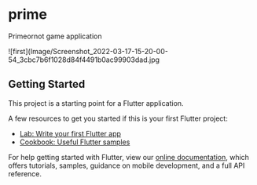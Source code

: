 # prime

Primeornot game application

![first](Image/Screenshot_2022-03-17-15-20-00-54_3cbc7b6f1028d84f4491b0ac99903dad.jpg
## Getting Started

This project is a starting point for a Flutter application.

A few resources to get you started if this is your first Flutter project:

- [Lab: Write your first Flutter app](https://flutter.dev/docs/get-started/codelab)
- [Cookbook: Useful Flutter samples](https://flutter.dev/docs/cookbook)

For help getting started with Flutter, view our
[online documentation](https://flutter.dev/docs), which offers tutorials,
samples, guidance on mobile development, and a full API reference.

